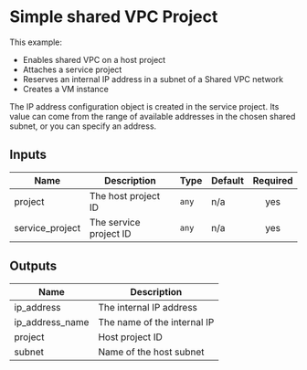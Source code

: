 # Simple shared VPC Project

This example:

* Enables shared VPC on a host project
* Attaches a service project
* Reserves an internal IP address in a subnet of a Shared VPC network
* Creates a VM instance

The IP address configuration object is created in the service
project. Its value can come from the range of available addresses in
the chosen shared subnet, or you can specify an address.


<!-- BEGINNING OF PRE-COMMIT-TERRAFORM DOCS HOOK -->
## Inputs

| Name | Description | Type | Default | Required |
|------|-------------|------|---------|:--------:|
| project | The host project ID | `any` | n/a | yes |
| service\_project | The service project ID | `any` | n/a | yes |

## Outputs

| Name | Description |
|------|-------------|
| ip\_address | The internal IP address |
| ip\_address\_name | The name of the internal IP |
| project | Host project ID |
| subnet | Name of the host subnet |

<!-- END OF PRE-COMMIT-TERRAFORM DOCS HOOK -->
